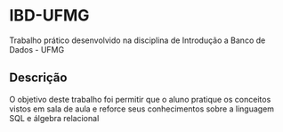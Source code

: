 # IBD-UFMG
Trabalho prático desenvolvido na disciplina de Introdução a Banco de Dados - UFMG
## Descrição
O objetivo deste trabalho foi permitir que o aluno pratique os conceitos vistos
em sala de aula e reforce seus conhecimentos sobre a linguagem SQL e álgebra
relacional
